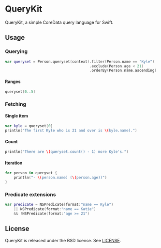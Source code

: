 QueryKit
========

QueryKit, a simple CoreData query language for Swift.

## Usage

### Querying

```swift
var queryset = Person.queryset(context).filter(Person.name == "Kyle")
                                       .exclude(Person.age < 21)
                                       .orderBy(Person.name.ascending)
```

#### Ranges

```swift
queryset[0..5]
```

### Fetching

#### Single item

```swift
var kyle = queryset[0]
println("The first Kyle who is 21 and over is \(kyle.name).")
```

#### Count

```swift
println("There are \(queryset.count() - 1) more Kyle's.")
```

#### Iteration

```swift
for person in queryset {
    println("- \(person.name) (\(person.age))")
}
```

### Predicate extensions

```swift
var predicate = NSPredicate(format:"name == Kyle")
    || NSPredicate(format:"name == Katie")
    && !NSPredicate(format:"age >= 21")
```

## License

QueryKit is released under the BSD license. See [LICENSE](LICENSE).

